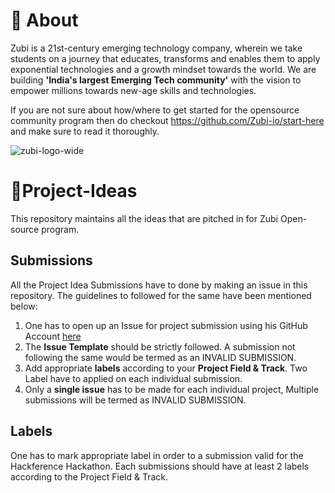 # 👋 About
Zubi is a 21st-century emerging technology company, wherein we take students on a journey that educates, transforms and enables them to apply exponential technologies and a growth mindset towards the world. We are building **'India's largest Emerging Tech community'** with the vision to empower millions towards new-age skills and technologies. 

If you are not sure about how/where to get started for the opensource community program then do checkout https://github.com/Zubi-io/start-here and make sure to read it thoroughly.

![zubi-logo-wide](https://raw.githubusercontent.com/AllenAJ/ZUBI-Data-dump/master/zubi.io.black.png)

# 🚀Project-Ideas
This repository maintains all the ideas that are pitched in for Zubi Open-source program.

## Submissions
All the Project Idea Submissions have to done by making an issue in this repository. The guidelines to followed for the same have been mentioned below:
1. One has to open up an Issue for project submission using his GitHub Account [here](https://github.com/Zubi-io/Project-Ideas/issues/new)
2. The **Issue Template** should be strictly followed. A submission not following the same would be termed as an INVALID SUBMISSION.
3. Add appropriate **labels** according to your **Project Field & Track**. Two Label have to applied on each individual submission.
4. Only a **single issue** has to be made for each individual project, Multiple submissions will be termed as INVALID SUBMISSION.

## Labels
One has to mark appropriate label in order to a submission valid for the Hackference Hackathon. Each submissions should have at least 2 labels according to the Project Field & Track.
